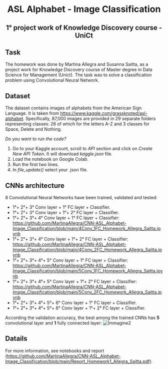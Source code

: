 # <div align="center">ASL Alphabet - Image Classification</div>
**<p align="center"> 1° project work of Knowledge Discovery course - UniCt </p>**
----

## Task
The homework was done by Martina Allegra and Susanna Saitta, as a project work for Knowledge Discovery course of Master degree in Data Science for Management (Unict). 
The task was to solve a classification problem using Convolutional Neural Network. 

## Dataset 
The dataset contains images of alphabets from the American Sign Language. It is taken from https://www.kaggle.com/grassknoted/asl-alphabet. Specifically, 87,000 images are provided in 29 separate folders representing classes: 26 of which for the letters A-Z and 3 classes for Space, Delete and Nothing. 

*Do you want to run the code?*
1. Go to your Kaggle account, scroll to *API* section and click on *Create New API Token*. It will download *kaggle.json* file.
2. Load the notebook on Google Colab.  
3. Run the first two lines.
4. In *file_update()* select your .json file.

## CNNs architecture
8 Convolutional Neural Networks have been trained, validated and tested:
* 1°+ 2°+ 3° Conv layer + 1° FC layer + Classifier.
* 1°+ 2°+ 3° Conv layer + 1°+ 2° FC layer + Classifier.
* 1°+ 2°+ 3°+ 4° Conv layer + 1° FC layer + Classifier: https://github.com/MartinaAllegra/CNN-ASL_Alphabet-Image_Classification/blob/main/4Conv_1FC_Homework_Allegra_Saitta.ipynb
* 1°+ 2°+ 3°+ 4° Conv layer + 1°+ 2° FC layer + Classifier: https://github.com/MartinaAllegra/CNN-ASL_Alphabet-Image_Classification/blob/main/4Conv_2FC_Homework_Allegra_Saitta.ipynb
* 1°+ 2°+ 3°+ 4°+ 5° Conv layer + 1° FC layer + Classifier: https://github.com/MartinaAllegra/CNN-ASL_Alphabet-Image_Classification/blob/main/5Conv_1FC_Homework_Allegra_Saitta.ipynb 
* 1°+ 2°+ 3°+ 4°+ 5° Conv layer + 1°+ 2° FC layer + Classifier: https://github.com/MartinaAllegra/CNN-ASL_Alphabet-Image_Classification/blob/main/5Conv_2FC_Homework_Allegra_Saitta.ipynb
* 1°+ 2°+ 3°+ 4°+ 5°+ 6° Conv layer + 1° FC layer + Classifier.
* 1°+ 2°+ 3°+ 4°+ 5°+ 6° Conv layer + 1°+ 2° FC layer + Classifier.

According the validation accuracy, the best among the trained CNNs has **5** convolutional layer and **1** fully connected layer:
![Immagine2](https://user-images.githubusercontent.com/80890783/115155095-a20cbf80-a07e-11eb-90dd-2e3a01852e7b.png)


## Datails
For more information, see notebooks and report (https://github.com/MartinaAllegra/CNN-ASL_Alphabet-Image_Classification/blob/main/Report_Homework1_Allegra_Saitta.pdf). 


